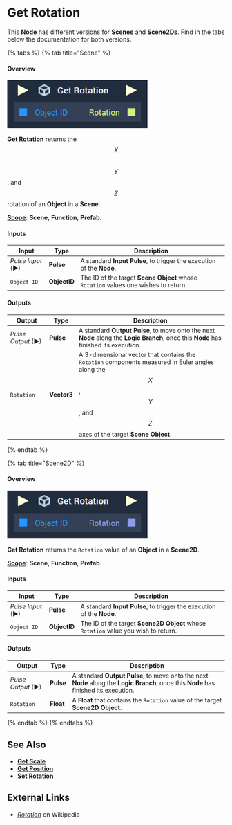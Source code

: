 # Get Rotation

This **Node** has different versions for [**Scenes**](../../../objects-and-types/project-objects/scene.md) and [**Scene2Ds**](../../../objects-and-types/project-objects/scene2d.md). Find in the tabs below the documentation for both versions.

{% tabs %}
{% tab title="Scene" %}
#### Overview

![The Get Rotation Node.](../../../.gitbook/assets/getrotationupdatedimage.png)

**Get Rotation** returns the $$X$$, $$Y$$, and $$Z$$ rotation of an **Object** in a **Scene**.

[**Scope**](../../overview.md#scopes): **Scene**, **Function**, **Prefab**.

#### Inputs

| Input             | Type         | Description                                                                         |
| ----------------- | ------------ | ----------------------------------------------------------------------------------- |
| _Pulse Input_ (►) | **Pulse**    | A standard **Input Pulse**, to trigger the execution of the **Node**.               |
| `Object ID`       | **ObjectID** | The ID of the target **Scene Object** whose `Rotation` values one wishes to return. |

#### Outputs

| Output             | Type        | Description                                                                                                                                                    |
| ------------------ | ----------- | -------------------------------------------------------------------------------------------------------------------------------------------------------------- |
| _Pulse Output_ (►) | **Pulse**   | A standard **Output Pulse**, to move onto the next **Node** along the **Logic Branch**, once this **Node** has finished its execution.                         |
| `Rotation`         | **Vector3** | A 3-dimensional vector that contains the `Rotation` components measured in Euler angles along the $$X$$, $$Y$$, and $$Z$$ axes of the target **Scene Object**. |
{% endtab %}

{% tab title="Scene2D" %}
#### Overview

![The Get Rotation Node.](../../../.gitbook/assets/getrotationnode2d.png)

**Get Rotation** returns the `Rotation` value of an **Object** in a **Scene2D**.

[**Scope**](../../overview.md#scopes): **Scene**, **Function**, **Prefab**.

#### Inputs

| Input             | Type         | Description                                                                        |
| ----------------- | ------------ | ---------------------------------------------------------------------------------- |
| _Pulse Input_ (►) | **Pulse**    | A standard **Input Pulse**, to trigger the execution of the **Node**.              |
| `Object ID`       | **ObjectID** | The ID of the target **Scene2D Object** whose `Rotation` value you wish to return. |

#### Outputs

| Output             | Type      | Description                                                                                                                            |
| ------------------ | --------- | -------------------------------------------------------------------------------------------------------------------------------------- |
| _Pulse Output_ (►) | **Pulse** | A standard **Output Pulse**, to move onto the next **Node** along the **Logic Branch**, once this **Node** has finished its execution. |
| `Rotation`         | **Float** | A **Float** that contains the `Rotation` value of the target **Scene2D Object**.                                                       |
{% endtab %}
{% endtabs %}

## See Also

* [**Get Scale**](get-scale.md)
* [**Get Position**](get-position.md)
* [**Set Rotation**](set-rotation.md)

## External Links

* [_Rotation_](https://en.wikipedia.org/wiki/Euler\_angles) on Wikipedia
